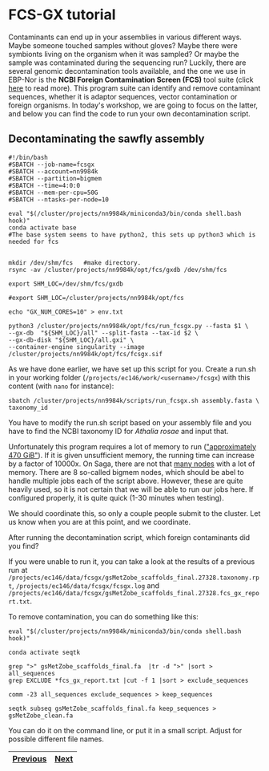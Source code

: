 # FCS-GX tutorial

Contaminants can end up in your assemblies in various different ways. Maybe someone touched samples without gloves? Maybe there were symbionts living on the organism when it was sampled? Or maybe the sample was contaminated during the sequencing run? Luckily, there are several genomic decontamination tools available, and the one we use in EBP-Nor is the **NCBI Foreign Contamination Screen (FCS)** tool suite (click [here](https://github.com/ncbi/fcs) to read more). This program suite can identify and remove contaminant sequences, whether it is adaptor sequences, vector contamination or foreign organisms. In today's workshop, we are going to focus on the latter, and below you can find the code to run your own decontamination script. 

## Decontaminating the sawfly assembly

```
#!/bin/bash
#SBATCH --job-name=fcsgx
#SBATCH --account=nn9984k
#SBATCH --partition=bigmem
#SBATCH --time=4:0:0
#SBATCH --mem-per-cpu=50G
#SBATCH --ntasks-per-node=10

eval "$(/cluster/projects/nn9984k/miniconda3/bin/conda shell.bash hook)" 
conda activate base
#The base system seems to have python2, this sets up python3 which is needed for fcs


mkdir /dev/shm/fcs   #make directory. 
rsync -av /cluster/projects/nn9984k/opt/fcs/gxdb /dev/shm/fcs

export SHM_LOC=/dev/shm/fcs/gxdb

#export SHM_LOC=/cluster/projects/nn9984k/opt/fcs

echo "GX_NUM_CORES=10" > env.txt

python3 /cluster/projects/nn9984k/opt/fcs/run_fcsgx.py --fasta $1 \
--gx-db  "${SHM_LOC}/all" --split-fasta --tax-id $2 \
--gx-db-disk "${SHM_LOC}/all.gxi" \
--container-engine singularity --image /cluster/projects/nn9984k/opt/fcs/fcsgx.sif
```

As we have done earlier, we have set up this script for you. Create a run.sh in your working folder (`/projects/ec146/work/<username>/fcsgx`) with this content (with `nano` for instance):

```
sbatch /cluster/projects/nn9984k/scripts/run_fcsgx.sh assembly.fasta \
taxonomy_id
```
You have to modify the run.sh script based on your assembly file and you have to find the NCBI taxonomy ID for *Athalia rosae* and input that.

Unfortunately this program requires a lot of memory to run (["approximately 470 GiB"](https://github.com/ncbi/fcs/wiki/FCS-GX)). If it is given unsufficient memory, the running time can increase by a factor of 10000x. On Saga, there are not that [many nodes](https://documentation.sigma2.no/hpc_machines/saga.html) with a lot of memory. There are 8 so-called bigmem nodes, which should be abel to handle multiple jobs each of the script above. However, these are quite heavily used, so it is not certain that we will be able to run our jobs here. If configured properly, it is quite quick (1-30 minutes when testing). 

We should coordinate this, so only a couple people submit to the cluster. Let us know when you are at this point, and we coordinate.

After running the decontamination script, which foreign contaminants did you find?

If you were unable to run it, you can take a look at the results of a previous run at `/projects/ec146/data/fcsgx/gsMetZobe_scaffolds_final.27328.taxonomy.rpt`, `/projects/ec146/data/fcsgx/fcsgx.log` and `/projects/ec146/data/fcsgx/gsMetZobe_scaffolds_final.27328.fcs_gx_report.txt`. 

To remove contamination, you can do something like this:
```
eval "$(/cluster/projects/nn9984k/miniconda3/bin/conda shell.bash hook)" 

conda activate seqtk

grep ">" gsMetZobe_scaffolds_final.fa  |tr -d ">" |sort > all_sequences
grep EXCLUDE *fcs_gx_report.txt |cut -f 1 |sort > exclude_sequences

comm -23 all_sequences exclude_sequences > keep_sequences

seqtk subseq gsMetZobe_scaffolds_final.fa keep_sequences > gsMetZobe_clean.fa 
```
You can do it on the command line, or put it in a small script. Adjust for possible different file names.




|[Previous](https://github.com/ebp-nor/genome-assembly-workshop-2023/blob/main/08_Merqury.md)|[Next](https://github.com/ebp-nor/genome-assembly-workshop-2023/blob/main/10_Rapid_curation.md)|
|---|---|
